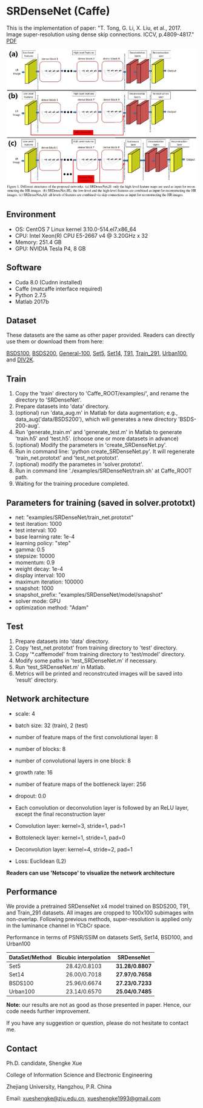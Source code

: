 # SRDenseNet (Caffe)

This is the implementation of paper: "T. Tong, G. Li, X. Liu, et al., 2017. Image super-resolution using dense skip connections. ICCV, p.4809-4817." [PDF](http://openaccess.thecvf.com/content_ICCV_2017/papers/Tong_Image_Super-Resolution_Using_ICCV_2017_paper.pdf)

![](SRDenseNet.jpg)

## Environment

- OS: CentOS 7 Linux kernel 3.10.0-514.el7.x86_64
- CPU: Intel Xeon(R) CPU E5-2667 v4 @ 3.20GHz x 32
- Memory: 251.4 GB
- GPU: NVIDIA Tesla P4, 8 GB

## Software
- Cuda 8.0 (Cudnn installed)
- Caffe (matcaffe interface required)
- Python 2.7.5
- Matlab 2017b

## Dataset
These datasets are the same as other paper provided. Readers can directly use them or download them from here:

[BSDS100](https://drive.google.com/open?id=13yF988p3SfFEFsBxe6fqbmm7pHaCAndY), 
[BSDS200](https://drive.google.com/open?id=1DH-LWAtmoTC58STZ6wnp-wiNJdtn__D8), 
[General-100](https://drive.google.com/open?id=1ZZbVnycyu6rG3_Lfd4zEqyFTSGYeWIru), 
[Set5](https://drive.google.com/open?id=1VqTnAaMOwaHwlUtf1-JodObHJx5efLAC), 
[Set14](https://drive.google.com/open?id=17iz-E2m-9DuXRs7JnP6BUKUdCa_L1B-e), 
[T91](https://drive.google.com/open?id=1Q_7dDC6tfzzlygcmo_nSWEH_s8VMysdT), 
[Train_291](https://drive.google.com/open?id=1diz4wIG722KKwb9U3TLxHSKJ4oI2PclV), 
[Urban100](https://drive.google.com/open?id=1xjD8Rj_8werEkNQuXKdNcrF9VWz6wp7l), and 
[DIV2K](https://data.vision.ee.ethz.ch/cvl/DIV2K/).

## Train

1. Copy the 'train' directory to 'Caffe_ROOT/examples/', and rename the directory to 'SRDenseNet'.
2. Prepare datasets into 'data' directory.
3. (optional) run 'data_aug.m' in Matlab for data augmentation; e.g., data_aug('data/BSDS200'), which will generates a new directory 'BSDS-200-aug'.
4. Run 'generate_train.m' and 'generate_test.m' in Matlab to generate 'train.h5' and 'test.h5'. (choose one or more datasets in advance)
5. (optional) Modify the parameters in 'create_SRDenseNet.py'. 
6. Run in command line: 'python create_SRDenseNet.py'. It will regenerate 'train_net.prototxt' and 'test_net.prototxt'.
7. (optional) modify the parametes in 'solver.prototxt'.
8. Run in command line './examples/SRDenseNet/train.sh' at Caffe_ROOT path.
9. Waiting for the training procedure completed.

## Parameters for training (saved in solver.prototxt)
- net: "examples/SRDenseNet/train_net.prototxt"
- test iteration: 1000
- test interval: 100
- base learning rate: 1e-4
- learning policy: "step" 
- gamma: 0.5
- stepsize: 10000
- momentum: 0.9
- weight decay: 1e-4
- display interval: 100
- maximum iteration: 100000
- snapshot: 1000
- snapshot_prefix: "examples/SRDenseNet/model/snapshot"
- solver mode: GPU
- optimization method: "Adam"

## Test

1. Prepare datasets into 'data' directory.
2. Copy 'test_net.prototxt' from training directory to 'test' directory.
3. Copy '\*.caffemodel' from training directory to 'test/model' directory.
4. Modify some paths in 'test_SRDenseNet.m' if necessary.
5. Run 'test_SRDenseNet.m' in Matlab.
6. Metrics will be printed and reconstrcuted images will be saved into 'result' directory.

## Network architecture

- scale: 4
- batch size: 32 (train), 2 (test)
- number of feature maps of the first convolutional layer: 8
- number of blocks: 8
- number of convolutional layers in one block: 8
- growth rate: 16
- number of feature maps of the bottleneck layer: 256
- dropout: 0.0

- Each convolution or deconvolution layer is followed by an ReLU layer, except the final reconstruction layer
- Convolution layer: kernel=3, stride=1, pad=1
- Bottoleneck layer: kernel=1, stride=1, pad=0
- Deconvolution layer: kernel=4, stride=2, pad=1
- Loss: Euclidean (L2)

**Readers can use 'Netscope' to visualize the network architecture**

## Performance

We provide a pretrained SRDenseNet x4 model trained on BSDS200, T91, and Train_291 datasets. All images are cropped to 100x100 subimages witn non-overlap. Following previous methods, super-resolution is applied only in the luminance channel in YCbCr space.
 
Performance in terms of PSNR/SSIM on datasets Set5, Set14, BSD100, and Urban100
  
| DataSet/Method  | Bicubic interpolation | SRDenseNet |
| --------- |:-------------:|:----------------:|
| Set5      | 28.42/0.8103  | **31.28/0.8807** |
| Set14     | 26.00/0.7018  | **27.97/0.7658** |
| BSDS100   | 25.96/0.6674  | **27.23/0.7233** |
| Urban100	| 23.14/0.6570	| **25.04/0.7485** |

**Note:** our results are not as good as those presented in paper. Hence, our code needs further improvement.

If you have any suggestion or question, please do not hesitate to contact me.

## Contact 

Ph.D. candidate, Shengke Xue

College of Information Science and Electronic Engineering

Zhejiang University, Hangzhou, P.R. China

Email: xueshengke@zju.edu.cn, xueshengke1993@gmail.com
